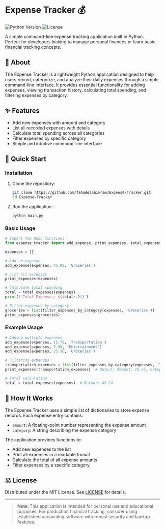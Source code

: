 # Expense Tracker 💰

![Python Version](https://img.shields.io/badge/python-3.8%2B-blue)
![License](https://img.shields.io/badge/license-MIT-green)

A simple command-line expense tracking application built in Python. Perfect for developers looking to manage personal finances or learn basic financial tracking concepts.

## 📜 About
The Expense Tracker is a lightweight Python application designed to help users record, categorize, and analyze their daily expenses through a simple command-line interface. It provides essential functionality for adding expenses, viewing transaction history, calculating total spending, and filtering expenses by category.

## ✨ Features
- Add new expenses with amount and category
- List all recorded expenses with details
- Calculate total spending across all categories
- Filter expenses by specific category
- Simple and intuitive command-line interface

## 🚀 Quick Start

### Installation
1. Clone the repository:
   ```bash
   git clone https://github.com/fahadelahikhan/Expense-Tracker.git
   cd Expense-Tracker
   ```

2. Run the application:
   ```bash
   python main.py
   ```

### Basic Usage
```python
# Import the main functions
from expense_tracker import add_expense, print_expenses, total_expenses, filter_expenses_by_category

expenses = []

# Add an expense
add_expense(expenses, 45.99, 'Groceries')

# List all expenses
print_expenses(expenses)

# Calculate total spending
total = total_expenses(expenses)
print(f'Total Expenses: ${total:.2f}')

# Filter expenses by category
groceries = list(filter_expenses_by_category(expenses, 'Groceries'))
print_expenses(groceries)
```

### Example Usage
```python
# Adding multiple expenses
add_expense(expenses, 15.75, 'Transportation')
add_expense(expenses, 7.99, 'Entertainment')
add_expense(expenses, 25.50, 'Groceries')

# Filtering expenses
transportation_expenses = list(filter_expenses_by_category(expenses, 'Transportation'))
print_expenses(transportation_expenses)  # Output: Amount: 15.75, Category: Transportation

# Total calculation
total = total_expenses(expenses)  # Output: 49.24
```

## 📖 How It Works
The Expense Tracker uses a simple list of dictionaries to store expense records. Each expense entry contains:
- `amount`: A floating-point number representing the expense amount
- `category`: A string describing the expense category

The application provides functions to:
- Add new expenses to the list
- Print all expenses in a readable format
- Calculate the total of all expense amounts
- Filter expenses by a specific category

## ⚖️ License
Distributed under the MIT License. See [LICENSE](LICENSE) for details.

---

> **Note**: This application is intended for personal use and educational purposes. For production financial tracking, consider using established accounting software with robust security and backup features.
